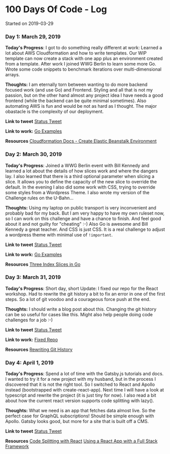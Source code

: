 # 100 Days Of Code - Log

Started on 2019-03-29

### Day 1: March 29, 2019

**Today's Progress**:
I got to do something really different at work: Learned a lot about AWS Cloudformation and how to write templates.
Our WIP template can now create a stack with one app plus an environment created from a template.
After work I joined WWG Berlin to learn some more Go.
Wrote some code snippets to benchmark iterations over multi-dimensional arrays.

**Thoughts:**
I am eternally torn between wanting to do more backend focused work (and use Go) and Frontend.
Styling and all that is not my passion, but on the other hand almost any project idea I have needs a good frontend (while the backend can be quite minimal sometimes).
Also automating AWS is fun and would be not as hard as I thought. The major obastacle is the complexity of our deployment.

**Link to tweet** [Status Tweet](https://twitter.com/Go_Haimchen/status/1112285446028050432)

**Link to work:** [Go Examples](https://github.com/Haimchen/story-of-slices)

**Resources**
[Cloudformation Docs - Create Elastic Beanstalk Environment](https://docs.aws.amazon.com/de_de/AWSCloudFormation/latest/UserGuide/aws-properties-beanstalk-environment.html)


### Day 2: March 30, 2019

**Today's Progress**:
Joined a WWG Berlin event with Bill Kennedy and learned a lot about the details of how slices work and where the dangers lay.
I also learned that there is a third optional parameter when slicing a slice.
It allows you to define the capacity of the new slice to override the default.
In the evening I also did some work with CSS, trying to override some styles from a Wordpress Theme.
I also wrote my version of the Challenge rules on the U-Bahn...


**Thoughts:**
Using my laptop on public transport is very inconvenient and probably bad for my back.
But I am very happy to have my own ruleset now, so I can work on this challenge and have a chance to finish.
And feel good about it and not guilty for "cheating" :-)
Also Go is awesome and Bill Kennedy a great teacher.
And CSS is just CSS. It is a real challenge to adjust a wordpress theme with minimal use of `!important`.


**Link to tweet** [Status Tweet](https://twitter.com/Go_Haimchen/status/1112288496641892352)

**Link to work:** [Go Examples](https://github.com/Haimchen/story-of-slices)

**Resources**
[Three Index Slices in Go](https://www.ardanlabs.com/blog/2013/12/three-index-slices-in-go-12.html)


### Day 3: March 31, 2019

**Today's Progress**:
Short day, short Update: I fixed our repo for the React workshop.
Had to rewrite the git history a bit to fix an error in one of the first steps.
So a lot of git voodoo and a courageous force push at the end.


**Thoughts:**
I should write a blog post about this. Changing the git history can be so useful for cases like this.
Might also help people doing code challenges for a job :-)


**Link to tweet** [Status Tweet](https://twitter.com/Go_Haimchen/status/1112473324804866050)

**Link to work:** [Fixed Repo](https://github.com/WomenWhoCode/wwcodeberlin-react-workshop)

**Resources**
[Rewriting Git History](https://git-scm.com/book/en/v2/Git-Tools-Rewriting-History)



### Day 4: April 1, 2019

**Today's Progress**:
Spend a lot of time with the Gatsby.js tutorials and docs.
I wanted to try it for a new project with my husband, but in the process I discovered that it is not the right tool.
So I switched to React and Apollo instead (bootstrapped with create-react-app).
Next time I will have a look at typescript and rewrite the project (it is just tiny for now).
I also read a bit about how the current react version supports code splitting with lazy().


**Thoughts:**
What we need is an app that fetches data almost live.
So the perfect case for GraphQL subscriptions! Should be simple enough with Apollo.
Gatsby looks good, but more for a site that is built off a CMS.


**Link to tweet** [Status Tweet](https://twitter.com/Go_Haimchen/status/1112830149656023046)

**Resources**
[Code Splitting with React](https://reactjs.org/docs/code-splitting.html)
[Using a React App with a Full Stack Framework](https://www.fullstackreact.com/articles/how-to-get-create-react-app-to-work-with-your-rails-api/)
